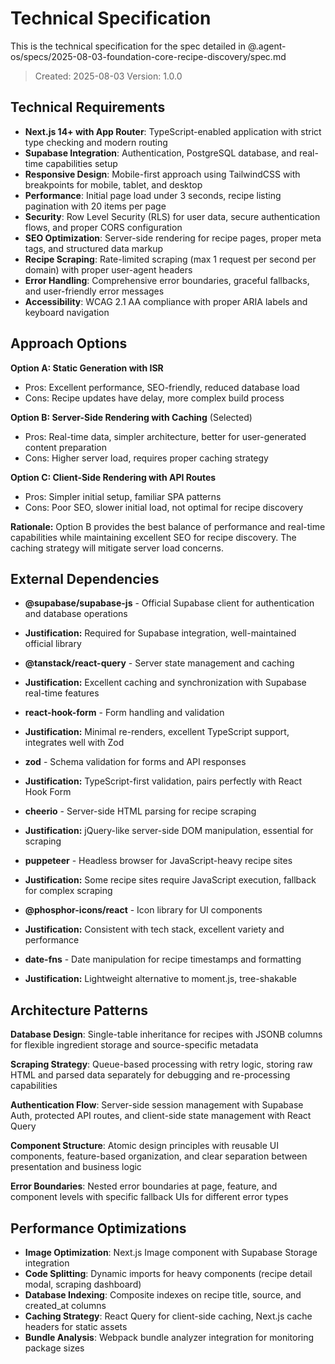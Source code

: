 # Technical Specification

This is the technical specification for the spec detailed in @.agent-os/specs/2025-08-03-foundation-core-recipe-discovery/spec.md

> Created: 2025-08-03
> Version: 1.0.0

## Technical Requirements

- **Next.js 14+ with App Router**: TypeScript-enabled application with strict type checking and modern routing
- **Supabase Integration**: Authentication, PostgreSQL database, and real-time capabilities setup
- **Responsive Design**: Mobile-first approach using TailwindCSS with breakpoints for mobile, tablet, and desktop
- **Performance**: Initial page load under 3 seconds, recipe listing pagination with 20 items per page
- **Security**: Row Level Security (RLS) for user data, secure authentication flows, and proper CORS configuration
- **SEO Optimization**: Server-side rendering for recipe pages, proper meta tags, and structured data markup
- **Recipe Scraping**: Rate-limited scraping (max 1 request per second per domain) with proper user-agent headers
- **Error Handling**: Comprehensive error boundaries, graceful fallbacks, and user-friendly error messages
- **Accessibility**: WCAG 2.1 AA compliance with proper ARIA labels and keyboard navigation

## Approach Options

**Option A: Static Generation with ISR**
- Pros: Excellent performance, SEO-friendly, reduced database load
- Cons: Recipe updates have delay, more complex build process

**Option B: Server-Side Rendering with Caching** (Selected)
- Pros: Real-time data, simpler architecture, better for user-generated content preparation
- Cons: Higher server load, requires proper caching strategy

**Option C: Client-Side Rendering with API Routes**
- Pros: Simpler initial setup, familiar SPA patterns
- Cons: Poor SEO, slower initial load, not optimal for recipe discovery

**Rationale:** Option B provides the best balance of performance and real-time capabilities while maintaining excellent SEO for recipe discovery. The caching strategy will mitigate server load concerns.

## External Dependencies

- **@supabase/supabase-js** - Official Supabase client for authentication and database operations
- **Justification:** Required for Supabase integration, well-maintained official library

- **@tanstack/react-query** - Server state management and caching
- **Justification:** Excellent caching and synchronization with Supabase real-time features

- **react-hook-form** - Form handling and validation
- **Justification:** Minimal re-renders, excellent TypeScript support, integrates well with Zod

- **zod** - Schema validation for forms and API responses
- **Justification:** TypeScript-first validation, pairs perfectly with React Hook Form

- **cheerio** - Server-side HTML parsing for recipe scraping
- **Justification:** jQuery-like server-side DOM manipulation, essential for scraping

- **puppeteer** - Headless browser for JavaScript-heavy recipe sites
- **Justification:** Some recipe sites require JavaScript execution, fallback for complex scraping

- **@phosphor-icons/react** - Icon library for UI components
- **Justification:** Consistent with tech stack, excellent variety and performance

- **date-fns** - Date manipulation for recipe timestamps and formatting
- **Justification:** Lightweight alternative to moment.js, tree-shakable

## Architecture Patterns

**Database Design**: Single-table inheritance for recipes with JSONB columns for flexible ingredient storage and source-specific metadata

**Scraping Strategy**: Queue-based processing with retry logic, storing raw HTML and parsed data separately for debugging and re-processing capabilities

**Authentication Flow**: Server-side session management with Supabase Auth, protected API routes, and client-side state management with React Query

**Component Structure**: Atomic design principles with reusable UI components, feature-based organization, and clear separation between presentation and business logic

**Error Boundaries**: Nested error boundaries at page, feature, and component levels with specific fallback UIs for different error types

## Performance Optimizations

- **Image Optimization**: Next.js Image component with Supabase Storage integration
- **Code Splitting**: Dynamic imports for heavy components (recipe detail modal, scraping dashboard)
- **Database Indexing**: Composite indexes on recipe title, source, and created_at columns
- **Caching Strategy**: React Query for client-side caching, Next.js cache headers for static assets
- **Bundle Analysis**: Webpack bundle analyzer integration for monitoring package sizes